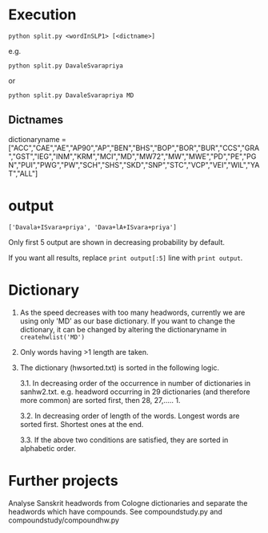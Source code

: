 # Execution
`python split.py <wordInSLP1> [<dictname>]`

e.g.

`python split.py DavaleSvarapriya`

or 

`python split.py DavaleSvarapriya MD`

## Dictnames
dictionaryname = ["ACC","CAE","AE","AP90","AP","BEN","BHS","BOP","BOR","BUR","CCS","GRA","GST","IEG","INM","KRM","MCI","MD","MW72","MW","MWE","PD","PE","PGN","PUI","PWG","PW","SCH","SHS","SKD","SNP","STC","VCP","VEI","WIL","YAT","ALL"]

# output 

`['Davala+ISvara+priya', 'Dava+lA+ISvara+priya']`

Only first 5 output are shown in decreasing probability by default.

If you want all results, replace `print output[:5]` line with `print output`.

# Dictionary

1. As the speed decreases with too many headwords, currently we are using only 'MD' as our base dictionary. If you want to change the dictionary, it can be changed by altering the dictionaryname in `createhwlist('MD')`

2. Only words having >1 length are taken.

3. The dictionary (hwsorted.txt) is sorted in the following logic. 

	3.1. In decreasing order of the occurrence in number of dictionaries in sanhw2.txt.
	e.g. headword occurring in 29 dictionaries (and therefore more common) are sorted first, then 28, 27,..... 1.

	3.2. In decreasing order of length of the words. Longest words are sorted first. Shortest ones at the end.

	3.3. If the above two conditions are satisfied, they are sorted in alphabetic order.

# Further projects

Analyse Sanskrit headwords from Cologne dictionaries and separate the headwords which have compounds.
See compoundstudy.py and compoundstudy/compoundhw.py
